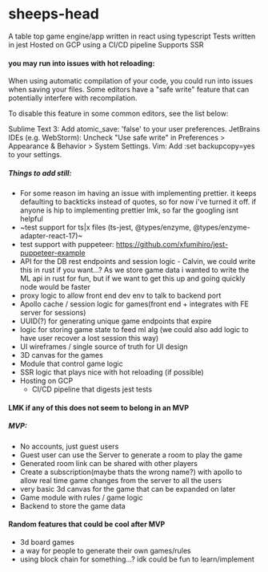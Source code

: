 # sheeps-head

A table top game engine/app written in react using typescript
Tests written in jest
Hosted on GCP using a CI/CD pipeline
Supports SSR

#### you may run into issues with hot reloading: 
When using automatic compilation of your code, you could run into issues when saving your files. Some editors have a "safe write" feature that can potentially interfere with recompilation.

To disable this feature in some common editors, see the list below:

Sublime Text 3: Add atomic_save: 'false' to your user preferences.
JetBrains IDEs (e.g. WebStorm): Uncheck "Use safe write" in Preferences > Appearance & Behavior > System Settings.
Vim: Add :set backupcopy=yes to your settings.

##### Things to add still:
  - For some reason im having an issue with implementing prettier. it keeps defaulting to backticks instead of quotes, so for now i've turned it off. if anyone is hip to implementing prettier lmk, so far the googling isnt helpful
  - ~test support for ts|x files (ts-jest, @types/enzyme, @types/enzyme-adapter-react-17)~ 
  - test support with puppeteer: https://github.com/xfumihiro/jest-puppeteer-example
  - API for the DB rest endpoints and session logic - Calvin, we could write this in rust if you want...? As we store game data i wanted to write the ML api in rust for fun, but if we want to get this up and going quickly node would be faster
  - proxy logic to allow front end dev env to talk to backend port
  - Apollo cache / session logic for games(front end + integrates with FE server for sessions)
  - UUID(?) for generating unique game endpoints that expire 
  - logic for storing game state to feed ml alg (we could also add logic to have user recover a lost session this way) 
  - UI wireframes / single source of truth for UI design
  - 3D canvas for the games
  - Module that control game logic
  - SSR logic that plays nice with hot reloading (if possible)
  - Hosting on GCP
    - CI/CD pipeline that digests jest tests 

#### LMK if any of this does not seem to belong in an MVP
##### MVP:
 - No accounts, just guest users
 - Guest user can use the Server to generate a room to play the game
 - Generated room link can be shared with other players
 - Create a subscription(maybe thats the wrong name?) with apollo to allow real time game changes from the server to all the users
 - very basic 3d canvas for the game that can be expanded on later
 - Game module with rules / game logic
 - Backend to store the game data

#### Random features that could be cool after MVP
  - 3d board games
  - a way for people to generate their own games/rules 
  - using block chain for something...? idk could be fun to learn/implement 
